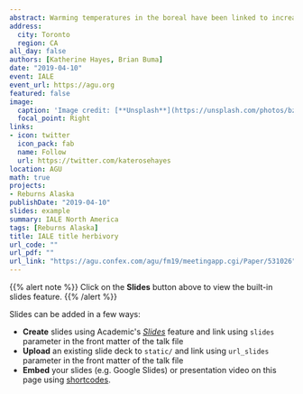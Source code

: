 ```yaml
---
abstract: Warming temperatures in the boreal have been linked to increased frequency and severity of wildfires, and time intervals between fires have decreased from 50-100 years to 10-15 years within the last three decades in some areas. Shortening fire intervals have been shown to drive changes in successional pathways in boreal forests via seedbank limitation, but the role of variability in topography in promoting successional divergence remains unclear. While postfire succession in upland boreal black spruce forests is well understood, the effect of varying topography on the impact of multiple short-interval fires remains unclear. To investigate how landscape variability alters postfire successional trajectories under shortening fire intervals, we established plots across a mosaic of fire histories (1-3 fires in 70 years) in two sites in Interior Alaska with differing hydrology. We compared regeneration of conifers, deciduous trees and shrubs, and graminoids as well as soil carbon and nitrogen across unburned controls and stands experiencing one, two or three fires in 15-year intervals in an upland site (drier) and a lowland site (wetter). All stands were originally dominated by black spruce (Picea mariana), and at both sites, black spruce regeneration was significantly lower following three fires, compared to unburned stands and stands burned once. In the wetter lowland site, less organic soil was consumed by fire and presence of black spruce persisted until two fires, indicating local topography may initially drive successional divergence via differences in substrate consumption. Deciduous regeneration differed between two sites after three fires, with paper birch (Betula neoalaskana) dominating in upland sites and willow (Salix spp.) and aspen (Populus tremuloides) in lowlands. Results of this study offer strong empirical evidence of the divergence of boreal successional trajectories from previous historic norms and indicate the importance of examining the role of spatial heterogeneity on the impact of multiple disturbances.
address:
  city: Toronto
  region: CA
all_day: false
authors: [Katherine Hayes, Brian Buma]
date: "2019-04-10"
event: IALE
event_url: https://agu.org
featured: false
image:
  caption: 'Image credit: [**Unsplash**](https://unsplash.com/photos/bzdhc5b3Bxs)'
  focal_point: Right
links:
- icon: twitter
  icon_pack: fab
  name: Follow
  url: https://twitter.com/katerosehayes
location: AGU
math: true
projects:
- Reburns Alaska
publishDate: "2019-04-10"
slides: example
summary: IALE North America
tags: [Reburns Alaska]
title: IALE title herbivory
url_code: ""
url_pdf: ""
url_link: "https://agu.confex.com/agu/fm19/meetingapp.cgi/Paper/531026"
---
```


{{% alert note %}}
Click on the **Slides** button above to view the built-in slides feature.
{{% /alert %}}

Slides can be added in a few ways:

- **Create** slides using Academic's [*Slides*](https://sourcethemes.com/academic/docs/managing-content/#create-slides) feature and link using `slides` parameter in the front matter of the talk file
- **Upload** an existing slide deck to `static/` and link using `url_slides` parameter in the front matter of the talk file
- **Embed** your slides (e.g. Google Slides) or presentation video on this page using [shortcodes](https://sourcethemes.com/academic/docs/writing-markdown-latex/).

